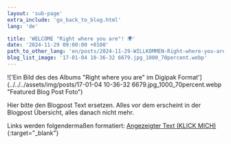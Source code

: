 ```yaml
---
layout: 'sub-page'
extra_include: 'go_back_to_blog.html'
lang: 'de'

title: 'WELCOME "Right where you are"! 🌍'
date: '2024-11-29 09:00:00 +0100'
path_to_other_lang: 'en/posts/2024-11-29-WILLKOMMEN-Right-where-you-are/'
blog_list_image: '17-01-04 10-36-32 6679.jpg_1000_70percent.webp'
---
```

!['Ein Bild des des Albums "Right where you are" im Digipak Format'](../../../assets/img/posts/17-01-04 10-36-32 6679.jpg_1000_70percent.webp "Featured Blog Post Foto")

Hier bitte den Blogpost Text ersetzen. Alles vor dem<!--more--> erscheint in der Blogpost Übersicht, alles danach nicht mehr.

Links werden folgendermaßen formatiert: [Angezeigter Text (KLICK MICH)](https://www.startnext.com/nbtf-right-where-you-are){:target="_blank"}


